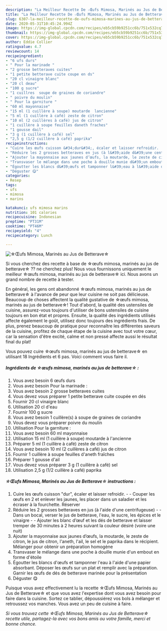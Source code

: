 ```yaml
---
description: "La Meilleur Recette De ☆Œufs Mimosa, Marinés au Jus de Betterave☆"
title: "La Meilleur Recette De ☆Œufs Mimosa, Marinés au Jus de Betterave☆"
slug: 6307-la-meilleur-recette-de-oufs-mimosa-marines-au-jus-de-betterave
date: 2020-05-31T10:45:24.994Z
image: https://img-global.cpcdn.com/recipes/eb5cb59b9251cc6b/751x532cq70/☆oeufs-mimosa-marines-au-jus-de-betterave☆-photo-principale-de-la-recette.jpg
thumbnail: https://img-global.cpcdn.com/recipes/eb5cb59b9251cc6b/751x532cq70/☆oeufs-mimosa-marines-au-jus-de-betterave☆-photo-principale-de-la-recette.jpg
cover: https://img-global.cpcdn.com/recipes/eb5cb59b9251cc6b/751x532cq70/☆oeufs-mimosa-marines-au-jus-de-betterave☆-photo-principale-de-la-recette.jpg
author: Eddie Collier
ratingvalue: 4.7
reviewcount: 14
recipeingredient:
- "6 ufs durs"
- " Pour la marinade "
- "2 grosse betteraves cuites"
- "1 petite betterave cuite coupe en ds"
- "20 cl vinaigre blanc"
- "20 cl deau"
- "100 g sucre"
- "1 cuillres  soupe de graines de coriandre"
- " poivre du moulin"
- " Pour la garniture "
- "60 ml mayonnaise"
- "15 ml (1 cuillère à soupe) moutarde  lancienne"
- "5 ml (1 cuillère à café) zeste de citron"
- "10 ml (2 cuillères à café) jus de citron"
- "1 cuillère à soupe feuilles daneth fraches"
- "1 gousse dail"
- "3 g (1 cuillère à café) sel"
- "2,5 g (1/2 cuillère à café) paprika"
recipeinstructions:
- "Cuire les œufs cuisson &#34;dur&#34;, écaler et laisser refroidir.  Couper les œufs en 2 et enlever les jaunes, les placer dans un saladier et les écraser à la fourchette. Réserver"
- "Réduire les 2 grosses betteraves en jus (à l&#39;aide d&#39;une centrifugeuse)  Dans un bocal, verser le jus de betterave, l&#39;eau, le sucre, les épices et le vinaigre  Ajouter les blanc d’œuf et les dés de betterave et laisser tremper de 30 minutes à 2 heures suivant la couleur désiré (voire une nuit)"
- "Ajouter la mayonnaise aux jaunes d’œufs, la moutarde, le zeste de citron, le jus de citron, l&#39;aneth, l&#39;ail, le sel et le paprika dans le récipient. Mélanger pour obtenir un préparation homogène"
- "Transvaser le mélange dans une poche à douille munie d&#39;un embout en forme d&#39;étoile"
- "Égoutter les blancs d&#39;œufs et tamponner l&#39;eau à l&#39;aide d&#39;une papier absorbant. Déposer les œufs sur un plat et remplir avec la préparation. Garnir les œufs de dés de betterave marinée pour la présentation"
- "Déguster 😋"
categories:
- Resep
tags:
- ufs
- mimosa
- marins

katakunci: ufs mimosa marins 
nutrition: 101 calories
recipecuisine: Indonesian
preptime: "PT31M"
cooktime: "PT46M"
recipeyield: "4"
recipecategory: Lunch

---
```



![☆Œufs Mimosa, Marinés au Jus de Betterave☆](https://img-global.cpcdn.com/recipes/eb5cb59b9251cc6b/751x532cq70/☆oeufs-mimosa-marines-au-jus-de-betterave☆-photo-principale-de-la-recette.jpg)

Si vous cherchez des recette à base de ☆œufs mimosa, marinés au jus de betterave☆ ?? ne cherchez plus! Nous vous fournissons uniquement le meilleur ☆œufs mimosa, marinés au jus de betterave☆ ici. Nous avons un grand nombre de recette à tester.

En général, les gens ont abandonné ☆œufs mimosa, marinés au jus de betterave☆ à l'avance de peur que leur cuisine ne soit pas délicieuse. Beaucoup de choses affectent la qualité gustative de ☆œufs mimosa, marinés au jus de betterave☆! Tout d'abord, la qualité des ustensiles de cuisine, assurez-vous toujours d'utiliser de bons ustensiles de cuisine toujours en bon état et propres. Ensuite, la qualité des ingrédients utilisés affecte également le goût, utilisez donc toujours des ingrédients frais. De plus, prenez beaucoup de pratique pour reconnaître les différentes saveurs de la cuisine, profitez de chaque étape de la cuisine avec tout votre cœur, car la sensation d'être excité, calme et non pressé affecte aussi le résultat final du plat!

<!--inarticleads1-->

Vous pouvez cuire ☆œufs mimosa, marinés au jus de betterave☆ en utilisant 18 Ingrédients et 6 pas. Voici comment vous faire il.

##### Ingrédients de ☆œufs mimosa, marinés au jus de betterave☆ :

1. Vous avez besoin 6 œufs durs
1. Vous avez besoin  Pour la marinade :
1. Vous avez besoin 2 grosse betteraves cuites
1. Vous devez vous préparer 1 petite betterave cuite coupée en dés
1. Fournir 20 cl vinaigre blanc
1. Utilisation 20 cl d&#39;eau
1. Fournir 100 g sucre
1. Vous avez besoin 1 cuillère(s) à soupe de graines de coriandre
1. Vous devez vous préparer  poivre du moulin
1. Utilisation  Pour la garniture :
1. Vous avez besoin 60 ml mayonnaise
1. Utilisation 15 ml (1 cuillère à soupe) moutarde à l&#39;ancienne
1. Préparer 5 ml (1 cuillère à café) zeste de citron
1. Vous avez besoin 10 ml (2 cuillères à café) jus de citron
1. Fournir 1 cuillère à soupe feuilles d&#39;aneth fraîches
1. Préparer 1 gousse d&#39;ail
1. Vous devez vous préparer 3 g (1 cuillère à café) sel
1. Utilisation 2,5 g (1/2 cuillère à café) paprika




<!--inarticleads2-->

##### ☆Œufs Mimosa, Marinés au Jus de Betterave☆ instructions :

1. Cuire les œufs cuisson &#34;dur&#34;, écaler et laisser refroidir. -  - Couper les œufs en 2 et enlever les jaunes, les placer dans un saladier et les écraser à la fourchette. Réserver
1. Réduire les 2 grosses betteraves en jus (à l&#39;aide d&#39;une centrifugeuse) -  - Dans un bocal, verser le jus de betterave, l&#39;eau, le sucre, les épices et le vinaigre -  - Ajouter les blanc d’œuf et les dés de betterave et laisser tremper de 30 minutes à 2 heures suivant la couleur désiré (voire une nuit)
1. Ajouter la mayonnaise aux jaunes d’œufs, la moutarde, le zeste de citron, le jus de citron, l&#39;aneth, l&#39;ail, le sel et le paprika dans le récipient. Mélanger pour obtenir un préparation homogène
1. Transvaser le mélange dans une poche à douille munie d&#39;un embout en forme d&#39;étoile
1. Égoutter les blancs d&#39;œufs et tamponner l&#39;eau à l&#39;aide d&#39;une papier absorbant. Déposer les œufs sur un plat et remplir avec la préparation. Garnir les œufs de dés de betterave marinée pour la présentation
1. Déguster 😋




<!--inarticleads1-->

<p>
Puisque vous avez effectivement lu la recette ☆Œufs Mimosa, Marinés au Jus de Betterave☆ et que vous avez l'expertise dont vous avez besoin pour faire dans la cuisine. Sortez ce tablier, dépoussiérez vos bols à mélanger et retroussez vos manches. Vous avez un peu de cuisine à faire.
</p>

<p>
<i>Si vous trouvez cette ☆Œufs Mimosa, Marinés au Jus de Betterave☆ recette utile, partagez-la avec vos bons amis ou votre famille, merci et bonne chance.</i>
</p>
